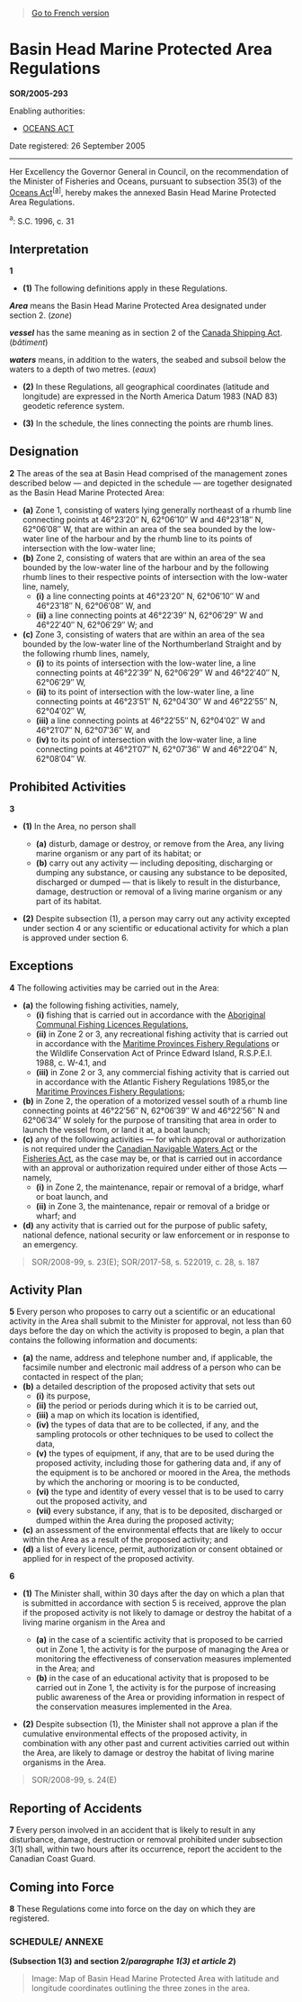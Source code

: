 > [Go to French version](/fr/Règlements/Décrets,%20ordonnances%20et%20règlements%20statutaires/2005/293.md)

# Basin Head Marine Protected Area Regulations

**SOR/2005-293**

Enabling authorities: 
- [OCEANS ACT](/en/Acts/Statutes%20of%20Canada/1996/c.%2031.md)

Date registered: 26 September 2005

----------

Her Excellency the Governor General in Council, on the recommendation of the Minister of Fisheries and Oceans, pursuant to subsection 35(3) of the [Oceans Act](/en/Acts/Statutes%20of%20Canada/1996/c.%2031.md)<sup><a href='#footnotea_e'>[a]</a></sup>, hereby makes the annexed Basin Head Marine Protected Area Regulations.

<a name='footnotea_e'><sup>a</sup></a>: S.C. 1996, c. 31<br />




## Interpretation


**1** 

- **(1)** The following definitions apply in these Regulations.

***Area*** means the Basin Head Marine Protected Area designated under section 2. (*zone*)

***vessel*** has the same meaning as in section 2 of the [Canada Shipping Act](/en/Acts/Revised%20Statutes%20of%20Canada/S/S-9.md). (*bâtiment*)

***waters*** means, in addition to the waters, the seabed and subsoil below the waters to a depth of two metres. (*eaux*)

- **(2)** In these Regulations, all geographical coordinates (latitude and longitude) are expressed in the North America Datum 1983 (NAD 83) geodetic reference system.

- **(3)** In the schedule, the lines connecting the points are rhumb lines.




## Designation


**2** The areas of the sea at Basin Head comprised of the management zones described below — and depicted in the schedule — are together designated as the Basin Head Marine Protected Area:
- **(a)** Zone 1, consisting of waters lying generally northeast of a rhumb line connecting points at 46°23′20″ N, 62°06′10″ W and 46°23′18″ N, 62°06′08″ W, that are within an area of the sea bounded by the low-water line of the harbour and by the rhumb line to its points of intersection with the low-water line;
- **(b)** Zone 2, consisting of waters that are within an area of the sea bounded by the low-water line of the harbour and by the following rhumb lines to their respective points of intersection with the low-water line, namely,
	- **(i)** a line connecting points at 46°23′20″ N, 62°06′10″ W and 46°23′18″ N, 62°06′08″ W, and
	- **(ii)** a line connecting points at 46°22′39″ N, 62°06′29″ W and 46°22′40″ N, 62°06′29″ W; and
- **(c)** Zone 3, consisting of waters that are within an area of the sea bounded by the low-water line of the Northumberland Straight and by the following rhumb lines, namely,
	- **(i)** to its points of intersection with the low-water line, a line connecting points at 46°22′39″ N, 62°06′29″ W and 46°22′40″ N, 62°06′29″ W,
	- **(ii)** to its point of intersection with the low-water line, a line connecting points at 46°23′51″ N, 62°04′30″ W and 46°22′55″ N, 62°04′02″ W,
	- **(iii)** a line connecting points at 46°22′55″ N, 62°04′02″ W and 46°21′07″ N, 62°07′36″ W, and
	- **(iv)** to its point of intersection with the low-water line, a line connecting points at 46°21′07″ N, 62°07′36″ W and 46°22′04″ N, 62°08′04″ W.




## Prohibited Activities


**3** 

- **(1)** In the Area, no person shall
	- **(a)** disturb, damage or destroy, or remove from the Area, any living marine organism or any part of its habitat; or
	- **(b)** carry out any activity — including depositing, discharging or dumping any substance, or causing any substance to be deposited, discharged or dumped — that is likely to result in the disturbance, damage, destruction or removal of a living marine organism or any part of its habitat.

- **(2)** Despite subsection (1), a person may carry out any activity excepted under section 4 or any scientific or educational activity for which a plan is approved under section 6.




## Exceptions


**4** The following activities may be carried out in the Area:
- **(a)** the following fishing activities, namely,
	- **(i)** fishing that is carried out in accordance with the [Aboriginal Communal Fishing Licences Regulations](/en/Regulations/Statutory%20Orders%20and%20Regulations/93/332.md),
	- **(ii)** in Zone 2 or 3, any recreational fishing activity that is carried out in accordance with the [Maritime Provinces Fishery Regulations](/en/Regulations/Statutory%20Orders%20and%20Regulations/93/55.md) or the Wildlife Conservation Act of Prince Edward Island, R.S.P.E.I. 1988, c. W-4.1, and
	- **(iii)** in Zone 2 or 3, any commercial fishing activity that is carried out in accordance with the Atlantic Fishery Regulations 1985,or the [Maritime Provinces Fishery Regulations](/en/Regulations/Statutory%20Orders%20and%20Regulations/93/55.md);
- **(b)** in Zone 2, the operation of a motorized vessel south of a rhumb line connecting points at 46°22′56″ N, 62°06′39″ W and 46°22′56″ N and 62°06′34″ W solely for the purpose of transiting that area in order to launch the vessel from, or land it at, a boat launch;
- **(c)** any of the following activities — for which approval or authorization is not required under the [Canadian Navigable Waters Act](/en/Acts/Revised%20Statutes%20of%20Canada/N/N-22.md) or the [Fisheries Act](/en/Acts/Revised%20Statutes%20of%20Canada/F/F-14.md), as the case may be, or that is carried out in accordance with an approval or authorization required under either of those Acts — namely,
	- **(i)** in Zone 2, the maintenance, repair or removal of a bridge, wharf or boat launch, and
	- **(ii)** in Zone 3, the maintenance, repair or removal of a bridge or wharf; and
- **(d)** any activity that is carried out for the purpose of public safety, national defence, national security or law enforcement or in response to an emergency.
> SOR/2008-99, s. 23(E); SOR/2017-58, s. 522019, c. 28, s. 187





## Activity Plan


**5** Every person who proposes to carry out a scientific or an educational activity in the Area shall submit to the Minister for approval, not less than 60 days before the day on which the activity is proposed to begin, a plan that contains the following information and documents:
- **(a)** the name, address and telephone number and, if applicable, the facsimile number and electronic mail address of a person who can be contacted in respect of the plan;
- **(b)** a detailed description of the proposed activity that sets out
	- **(i)** its purpose,
	- **(ii)** the period or periods during which it is to be carried out,
	- **(iii)** a map on which its location is identified,
	- **(iv)** the types of data that are to be collected, if any, and the sampling protocols or other techniques to be used to collect the data,
	- **(v)** the types of equipment, if any, that are to be used during the proposed activity, including those for gathering data and, if any of the equipment is to be anchored or moored in the Area, the methods by which the anchoring or mooring is to be conducted,
	- **(vi)** the type and identity of every vessel that is to be used to carry out the proposed activity, and
	- **(vii)** every substance, if any, that is to be deposited, discharged or dumped within the Area during the proposed activity;
- **(c)** an assessment of the environmental effects that are likely to occur within the Area as a result of the proposed activity; and
- **(d)** a list of every licence, permit, authorization or consent obtained or applied for in respect of the proposed activity.



**6** 

- **(1)** The Minister shall, within 30 days after the day on which a plan that is submitted in accordance with section 5 is received, approve the plan if the proposed activity is not likely to damage or destroy the habitat of a living marine organism in the Area and
	- **(a)** in the case of a scientific activity that is proposed to be carried out in Zone 1, the activity is for the purpose of managing the Area or monitoring the effectiveness of conservation measures implemented in the Area; and
	- **(b)** in the case of an educational activity that is proposed to be carried out in Zone 1, the activity is for the purpose of increasing public awareness of the Area or providing information in respect of the conservation measures implemented in the Area.

- **(2)** Despite subsection (1), the Minister shall not approve a plan if the cumulative environmental effects of the proposed activity, in combination with any other past and current activities carried out within the Area, are likely to damage or destroy the habitat of living marine organisms in the Area.
> SOR/2008-99, s. 24(E)





## Reporting of Accidents


**7** Every person involved in an accident that is likely to result in any disturbance, damage, destruction or removal prohibited under subsection 3(1) shall, within two hours after its occurrence, report the accident to the Canadian Coast Guard.




## Coming into Force


**8** These Regulations come into force on the day on which they are registered.




### **SCHEDULE/** ANNEXE
**(Subsection 1(3) and section 2/*paragraphe 1(3) et article 2*)**
> Image: Map of Basin Head Marine Protected Area with latitude and longitude coordinates outlining the three zones in the area.


